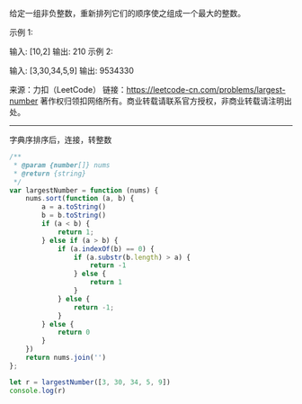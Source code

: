 给定一组非负整数，重新排列它们的顺序使之组成一个最大的整数。

示例 1:

输入: [10,2]
输出: 210
示例 2:

输入: [3,30,34,5,9]
输出: 9534330

来源：力扣（LeetCode）
链接：https://leetcode-cn.com/problems/largest-number
著作权归领扣网络所有。商业转载请联系官方授权，非商业转载请注明出处。

---

字典序排序后，连接，转整数

```javascript
/**
 * @param {number[]} nums
 * @return {string}
 */
var largestNumber = function (nums) {
    nums.sort(function (a, b) {
        a = a.toString()
        b = b.toString()
        if (a < b) {
            return 1;
        } else if (a > b) {
            if (a.indexOf(b) == 0) {
                if (a.substr(b.length) > a) {
                    return -1
                } else {
                    return 1
                }
            } else {
                return -1;
            }
        } else {
            return 0
        }
    })
    return nums.join('')
};

let r = largestNumber([3, 30, 34, 5, 9])
console.log(r)
```
